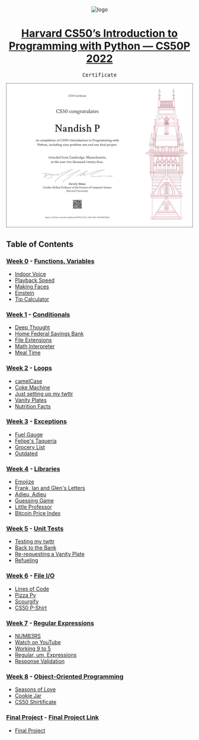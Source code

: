 <br>

<p align="center">
<img src="https://i.imgur.com/Jj740Yd.png" alt="logo" height="150"/>
</p>

<h1 align="center"><a href="https://cs50.harvard.edu/python/2022/">
Harvard CS50’s Introduction to Programming with Python — CS50P 2022
</a></h1>

<pre align="center">
Certificate
</pre>

<a href="">
  <img src="Certificate/certificate.png" alt="cs50p-certificate"/>
</a>

## Table of Contents
### [Week 0](./Week0/) - [Functions, Variables](https://cs50.harvard.edu/python/2022/weeks/0/)
- [Indoor Voice](./Week0/IndoorVoice)
- [Playback Speed](./Week0/PlaybackSpeed)
- [Making Faces](./Week0/MakingFaces)
- [Einstein](./Week0/Einstein)
- [Tip Calculator](./Week0/TipCalculator)

### [Week 1](./Week1/) - [Conditionals](https://cs50.harvard.edu/python/2022/weeks/1/)
- [Deep Thought](./Week1/DeepThought)
- [Home Federal Savings Bank](./Week1/HomeFederalSavingsBank)
- [File Extensions](./Week1/FileExtensions)
- [Math Interpreter](./Week1/MathInterpreter)
- [Meal Time](./Week1/MealTime)

### [Week 2](./Week2/) - [Loops](https://cs50.harvard.edu/python/2022/weeks/2/)
- [camelCase](./Week2/CamelCase)
- [Coke Machine](./Week2/CokeMachine)
- [Just setting up my twttr](./Week2/JustSettingUpMyTwttr)
- [Vanity Plates](./Week2/VanityPlates)
- [Nutrition Facts](./Week2/NutritionFacts)

### [Week 3](./Week3/) - [Exceptions](https://cs50.harvard.edu/python/2022/weeks/3/)
- [Fuel Gauge](./Week3/FuelGauge)
- [Felipe's Taqueria](./Week3/Felipe'sTaqueria)
- [Grocery List](./Week3/GroceryList)
- [Outdated](./Week3/Outdated)

### [Week 4](./Week4/) - [Libraries](https://cs50.harvard.edu/python/2022/weeks/4/)
- [Emojize](./Week4/Emojize)
- [Frank, Ian and Glen's Letters](./Week4/FrankAndGlen'sLetters)
- [Adieu, Adieu](./Week4/Adieu,Adieu)
- [Guessing Game](./Week4/GuessingGame)
- [Little Professor](./Week4/LittleProfessor)
- [Bitcoin Price Index](./Week4/BitcoinPriceIndex)

### [Week 5](./Week5/) - [Unit Tests](https://cs50.harvard.edu/python/2022/weeks/5/)
- [Testing my twttr](./Week5/TestingMyTwittr)
- [Back to the Bank](./Week5/BackToTheBank)
- [Re-requesting a Vanity Plate](./Week5/Re-requestingAVanityPlate)
- [Refueling](./Week5/Refueling)

### [Week 6](./Week6/) - [File I/O](https://cs50.harvard.edu/python/2022/weeks/6/)
- [Lines of Code](./Week6/LinesOfCode)
- [Pizza Py](./Week6/PizzaPy)
- [Scourgify](./Week6/Scourgify)
- [CS50 P-Shirt](./Week6/CS50P-Shirt)

### [Week 7](./Week7/) - [Regular Expressions](https://cs50.harvard.edu/python/2022/weeks/7/)
- [NUMB3RS](./Week7/NUMB3RS)
- [Watch on YouTube](./Week7/WatchOnYouTube)
- [Working 9 to 5](./Week7/Working9to5)
- [Regular, um, Expressions](./Week7/RegularUmExpressions)
- [Response Validation](./Week7/ResponseValidation)

### [Week 8](./Week8/) - [Object-Oriented Programming](https://cs50.harvard.edu/python/2022/weeks/8)
- [Seasons of Love](./Week8/SeasonsOfLove)
- [Cookie Jar](./Week8/CookieJar)
- [CS50 Shirtificate](./Week8/CS50Shirtificate)

### [Final Project](./project/) - [Final Project Link](https://cs50.harvard.edu/python/2022/project/)
- [Final Project](./project/)